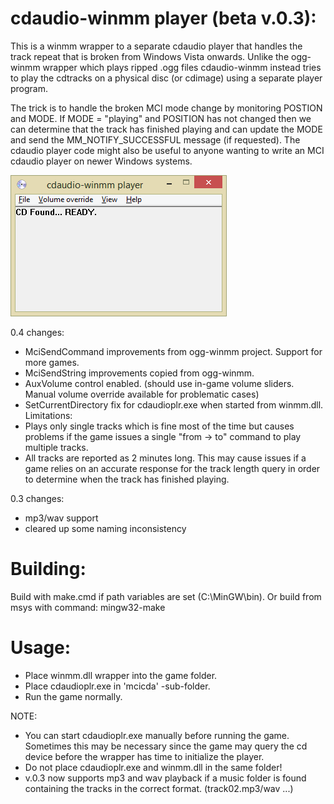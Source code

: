 # cdaudio-winmm player (beta v.0.3):

This is a winmm wrapper to a separate cdaudio player that handles the track repeat that is broken from Windows Vista onwards. Unlike the ogg-winmm wrapper which plays ripped .ogg files cdaudio-winmm instead tries to play the cdtracks on a physical disc (or cdimage) using a separate player program.

The trick is to handle the broken MCI mode change by monitoring POSTION and MODE. If MODE = "playing" and POSITION has not changed then we can determine that the track has finished playing and can update the MODE and send the MM_NOTIFY_SUCCESSFUL message (if requested). The cdaudio player code might also be useful to anyone wanting to write an MCI cdaudio player on newer Windows systems.

![screenshot](screenshot-v04.png)

0.4 changes:
- MciSendCommand improvements from ogg-winmm project. Support for more games.
- MciSendString improvements copied from ogg-winmm.
- AuxVolume control enabled. (should use in-game volume sliders. Manual volume override available for problematic cases)
- SetCurrentDirectory fix for cdaudioplr.exe when started from winmm.dll.
Limitations:
- Plays only single tracks which is fine most of the time but causes problems if the game issues a single "from -> to" command to play multiple tracks.
- All tracks are reported as 2 minutes long. This may cause issues if a game relies on an accurate response for the track length query in order to determine when the track has finished playing.

0.3 changes:
- mp3/wav support
- cleared up some naming inconsistency


# Building:

Build with make.cmd if path variables are set (C:\MinGW\bin).
Or build from msys with command: mingw32-make

# Usage:

- Place winmm.dll wrapper into the game folder.
- Place cdaudioplr.exe in 'mcicda' -sub-folder.
- Run the game normally.

NOTE:
- You can start cdaudioplr.exe manually before running the game. Sometimes this may be necessary since the game may query the cd device before the wrapper has time to initialize the player.
- Do not place cdaudioplr.exe and winmm.dll in the same folder!
- v.0.3 now supports mp3 and wav playback if a music folder is found containing the tracks in the correct format. (track02.mp3/wav ...)
